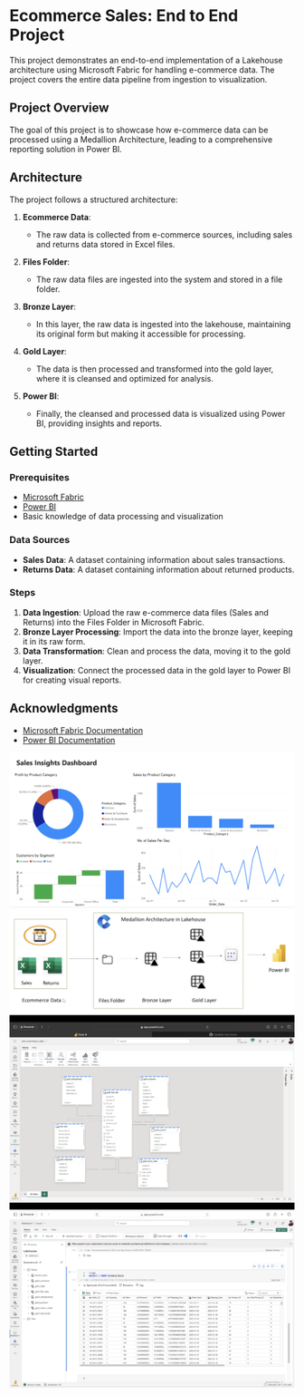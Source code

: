 # Ecommerce Sales: End to End Project

This project demonstrates an end-to-end implementation of a Lakehouse architecture using Microsoft Fabric for handling e-commerce data. The project covers the entire data pipeline from ingestion to visualization.

## Project Overview

The goal of this project is to showcase how e-commerce data can be processed using a Medallion Architecture, leading to a comprehensive reporting solution in Power BI.

## Architecture

The project follows a structured architecture:

1. **Ecommerce Data**: 
   - The raw data is collected from e-commerce sources, including sales and returns data stored in Excel files.

2. **Files Folder**: 
   - The raw data files are ingested into the system and stored in a file folder.

3. **Bronze Layer**: 
   - In this layer, the raw data is ingested into the lakehouse, maintaining its original form but making it accessible for processing.

4. **Gold Layer**: 
   - The data is then processed and transformed into the gold layer, where it is cleansed and optimized for analysis.

5. **Power BI**: 
   - Finally, the cleansed and processed data is visualized using Power BI, providing insights and reports.

## Getting Started

### Prerequisites

- [Microsoft Fabric](https://www.microsoft.com/en-us/microsoft-fabric)
- [Power BI](https://powerbi.microsoft.com/)
- Basic knowledge of data processing and visualization

### Data Sources

- **Sales Data**: A dataset containing information about sales transactions.
- **Returns Data**: A dataset containing information about returned products.

### Steps

1. **Data Ingestion**: Upload the raw e-commerce data files (Sales and Returns) into the Files Folder in Microsoft Fabric.
2. **Bronze Layer Processing**: Import the data into the bronze layer, keeping it in its raw form.
3. **Data Transformation**: Clean and process the data, moving it to the gold layer.
4. **Visualization**: Connect the processed data in the gold layer to Power BI for creating visual reports.


## Acknowledgments

- [Microsoft Fabric Documentation](https://docs.microsoft.com/en-us/microsoft-fabric)
- [Power BI Documentation](https://docs.microsoft.com/en-us/power-bi)
  
![](Snapshots/1.png)
![](Snapshots/2.png)
![](Snapshots/3.png)
![](Snapshots/4.png)

